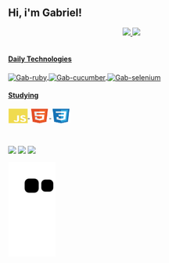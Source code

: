 ## Hi, i'm Gabriel!

<div align="center">
  <a href="https://github.com/gabrowspeba">
  <img height="180em" src="https://github-readme-stats.vercel.app/api?username=gabrowspeba&show_icons=true&theme=dracula&include_all_commits=true&count_private=true"/>
  <img height="180em" src="https://github-readme-stats.vercel.app/api/top-langs/?username=gabrowspeba&layout=compact&langs_count=7&theme=dracula"/>
</div>
  
<div style="display: inline_block"><br>
  <h4>Daily Technologies</h4>
  <img align="center" alt="Gab-ruby" height="30" width="40" src="https://cdn.jsdelivr.net/gh/devicons/devicon/icons/ruby/ruby-original.svg" />
  <img align="center" alt="Gab-cucumber" height="30" width="40" src="https://cdn.jsdelivr.net/gh/devicons/devicon/icons/cucumber/cucumber-plain.svg" />
<img align="center" alt="Gab-selenium" height="30" width="40" src="https://cdn.jsdelivr.net/gh/devicons/devicon/icons/selenium/selenium-original.svg" /><br />
  <h4>Studying</h4>
  <img align="center" alt="Gab-Js" height="30" width="40" src="https://raw.githubusercontent.com/devicons/devicon/master/icons/javascript/javascript-plain.svg">
  <img align="center" alt="Gab-HTML" height="30" width="40" src="https://raw.githubusercontent.com/devicons/devicon/master/icons/html5/html5-original.svg">
  <img align="center" alt="Gab-CSS" height="30" width="40" src="https://raw.githubusercontent.com/devicons/devicon/master/icons/css3/css3-original.svg">
</div>
  
  ##
 
<div> <br />
  <a href="https://instagram.com/gabrielpeba" target="_blank"><img src="https://img.shields.io/badge/-Instagram-%23E4405F?style=for-the-badge&logo=instagram&logoColor=white" target="_blank"></a>
  <a href="https://www.linkedin.com/in/gabriel-barbosa-a5217a222/" target="_blank"><img src="https://img.shields.io/badge/-LinkedIn-%230077B5?style=for-the-badge&logo=linkedin&logoColor=white" target="_blank"></a>
  <a href = "mailto:gabrielpebarbosa@gmail.com"><img src="https://img.shields.io/badge/-Gmail-%23333?style=for-the-badge&logo=gmail&logoColor=white" target="_blank"></a><br />
 
  ![Snake animation](https://github.com/rafaballerini/rafaballerini/blob/output/github-contribution-grid-snake.svg)
 
</div>
